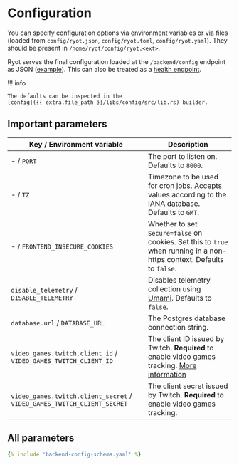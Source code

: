 # Configuration

You can specify configuration options via environment variables or via files (loaded from
`config/ryot.json`, `config/ryot.toml`, `config/ryot.yaml`). They should be present in `/home/ryot/config/ryot.<ext>`.

Ryot serves the final configuration loaded at the `/backend/config` endpoint as JSON
([example](https://app.ryot.io/backend/config)). This can also be treated as a [health
endpoint](https://learn.microsoft.com/en-us/azure/architecture/patterns/health-endpoint-monitoring).

!!! info

    The defaults can be inspected in the
    [config]({{ extra.file_path }}/libs/config/src/lib.rs) builder.

## Important parameters

| Key / Environment variable                                              | Description                                                                                                            |
| ----------------------------------------------------------------------- | ---------------------------------------------------------------------------------------------------------------------- |
| - / `PORT`                                                              | The port to listen on. Defaults to `8000`.                                                                             |
| - / `TZ`                                                                | Timezone to be used for cron jobs. Accepts values according to the IANA database. Defaults to `GMT`.                   |
| - / `FRONTEND_INSECURE_COOKIES`                                         | Whether to set `Secure=false` on cookies. Set this to `true` when running in a non-https context. Defaults to `false`. |
| `disable_telemetry` / `DISABLE_TELEMETRY`                               | Disables telemetry collection using [Umami](https://umami.is). Defaults to `false`.                                    |
| `database.url` / `DATABASE_URL`                                         | The Postgres database connection string.                                                                               |
| `video_games.twitch.client_id` / `VIDEO_GAMES_TWITCH_CLIENT_ID`         | The client ID issued by Twitch. **Required** to enable video games tracking. [More information](guides/video-games.md) |
| `video_games.twitch.client_secret` / `VIDEO_GAMES_TWITCH_CLIENT_SECRET` | The client secret issued by Twitch. **Required** to enable video games tracking.                                       |

## All parameters

```yaml
{% include 'backend-config-schema.yaml' %}
```
